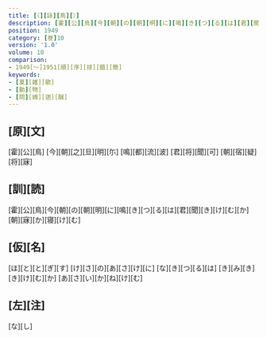 ```yaml
---
title: [（][詠][鳥][）]
description: [霍][公][鳥][今][朝][の][朝][明][に][鳴][き][つ][る][は][君][聞][き][け][む][か][朝][寐][か][寝][け][む]
position: 1949
category: [巻]10
version: '1.0'
volume: 10
comparison:
- 1949[～]1951[順][序][捄][錯][簡]
keywords:
- [夏][雑][歌]
- [動][物]
- [問][媿][遄][醎]
---
```


## [原][文]

[霍][公][鳥] [今][朝][之][旦][明][尓] [鳴][都][流][波] [君][将][聞][可] [朝][宿][疑][将][寐]

## [訓][読]

[霍][公][鳥][今][朝][の][朝][明][に][鳴][き][つ][る][は][君][聞][き][け][む][か][朝][寐][か][寝][け][む]

## [仮][名]

[ほ][と][と][ぎ][す] [け][さ][の][あ][さ][け][に] [な][き][つ][る][は] [き][み][き][き][け][む][か] [あ][さ][い][か][ね][け][む]

## [左][注]

[な][し]
